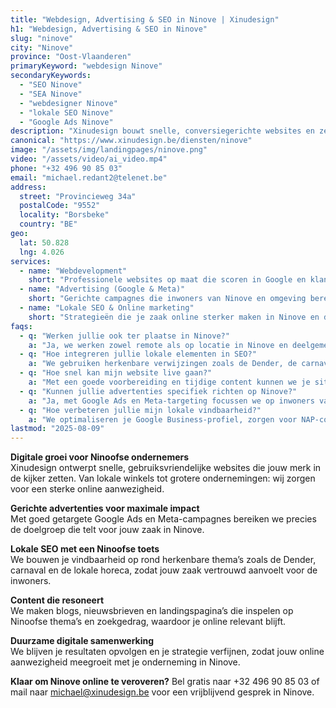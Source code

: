 ```yaml
---
title: "Webdesign, Advertising & SEO in Ninove | Xinudesign"
h1: "Webdesign, Advertising & SEO in Ninove"
slug: "ninove"
city: "Ninove"
province: "Oost-Vlaanderen"
primaryKeyword: "webdesign Ninove"
secondaryKeywords:
  - "SEO Ninove"
  - "SEA Ninove"
  - "webdesigner Ninove"
  - "lokale SEO Ninove"
  - "Google Ads Ninove"
description: "Xinudesign bouwt snelle, conversiegerichte websites en zet doeltreffende advertentiecampagnes op voor ondernemers in Ninove. Wij verbeteren je vindbaarheid en laten je online groeien."
canonical: "https://www.xinudesign.be/diensten/ninove"
image: "/assets/img/landingpages/ninove.png"
video: "/assets/video/ai_video.mp4"
phone: "+32 496 90 85 03"
email: "michael.redant2@telenet.be"
address:
  street: "Provincieweg 34a"
  postalCode: "9552"
  locality: "Borsbeke"
  country: "BE"
geo:
  lat: 50.828
  lng: 4.026
services:
  - name: "Webdevelopment"
    short: "Professionele websites op maat die scoren in Google en klanten overtuigen."
  - name: "Advertising (Google & Meta)"
    short: "Gerichte campagnes die inwoners van Ninove en omgeving bereiken."
  - name: "Lokale SEO & Online marketing"
    short: "Strategieën die je zaak online sterker maken in Ninove en deelgemeenten."
faqs:
  - q: "Werken jullie ook ter plaatse in Ninove?"
    a: "Ja, we werken zowel remote als op locatie in Ninove en deelgemeenten zoals Appelterre, Denderwindeke, Meerbeke en Okegem."
  - q: "Hoe integreren jullie lokale elementen in SEO?"
    a: "We gebruiken herkenbare verwijzingen zoals de Dender, de carnavalstraditie en lokale evenementen in je content."
  - q: "Hoe snel kan mijn website live gaan?"
    a: "Met een goede voorbereiding en tijdige content kunnen we je site vaak binnen 2–4 weken lanceren."
  - q: "Kunnen jullie advertenties specifiek richten op Ninove?"
    a: "Ja, met Google Ads en Meta-targeting focussen we op inwoners van Ninove en omliggende regio’s."
  - q: "Hoe verbeteren jullie mijn lokale vindbaarheid?"
    a: "We optimaliseren je Google Business-profiel, zorgen voor NAP-consistentie en verwerken zoekwoorden zoals 'webdesigner Ninove' in je SEO-strategie."
lastmod: "2025-08-09"
---
```


**Digitale groei voor Ninoofse ondernemers**  
Xinudesign ontwerpt snelle, gebruiksvriendelijke websites die jouw merk in de kijker zetten. Van lokale winkels tot grotere ondernemingen: wij zorgen voor een sterke online aanwezigheid.

**Gerichte advertenties voor maximale impact**  
Met goed getargete Google Ads en Meta-campagnes bereiken we precies de doelgroep die telt voor jouw zaak in Ninove.

**Lokale SEO met een Ninoofse toets**  
We bouwen je vindbaarheid op rond herkenbare thema’s zoals de Dender, carnaval en de lokale horeca, zodat jouw zaak vertrouwd aanvoelt voor de inwoners.

**Content die resoneert**  
We maken blogs, nieuwsbrieven en landingspagina’s die inspelen op Ninoofse thema’s en zoekgedrag, waardoor je online relevant blijft.

**Duurzame digitale samenwerking**  
We blijven je resultaten opvolgen en je strategie verfijnen, zodat jouw online aanwezigheid meegroeit met je onderneming in Ninove.

**Klaar om Ninove online te veroveren?**
Bel gratis naar +32 496 90 85 03 of mail naar michael@xinudesign.be voor een vrijblijvend gesprek in Ninove.
